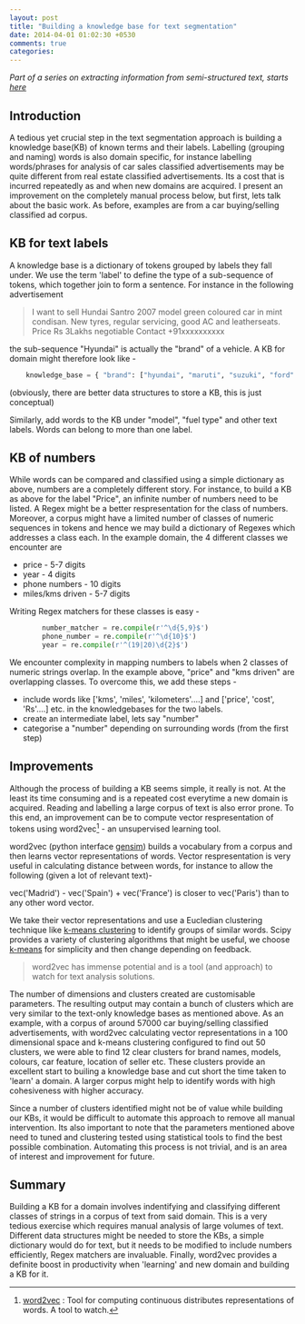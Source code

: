 ```yaml
---
layout: post
title: "Building a knowledge base for text segmentation"
date: 2014-04-01 01:02:30 +0530
comments: true
categories: 
---
```


*Part of a series on extracting information from semi-structured text, starts [here](../03/analysing-semi-structured-text-and-extracting-features.html)*

## Introduction ##

A tedious yet crucial step in the text segmentation approach is building a knowledge base(KB) of known terms and their labels. Labelling (grouping and naming) words is also domain specific, for instance labelling words/phrases for analysis of car sales classified advertisements may be quite different from real estate classified advertisements. Its a cost that is incurred repeatedly as and when new domains are acquired. I present an improvement on the completely manual process below, but first, lets talk about the basic work. As before, examples are from a car buying/selling classified ad corpus.


## KB for text labels ##

A knowledge base is a dictionary of tokens grouped by labels they fall under. We use the term 'label' to define the type of a sub-sequence of tokens, which together join to form a sentence. For instance in the following advertisement

> I want to sell Hundai Santro 2007 model green coloured car in mint condisan. New tyres, regular servicing, good AC and leatherseats. Price Rs 3Lakhs negotiable Contact +91xxxxxxxxxx

the sub-sequence "Hyundai" is actually the "brand" of a vehicle. A KB for domain might therefore look like - 

>
``` python
	knowledge_base = { "brand": ["hyundai", "maruti", "suzuki", "ford"......] }
```

(obviously, there are better data structures to store a KB, this is just conceptual)

Similarly, add words to the KB under "model", "fuel type" and other text labels. Words can belong to more than one label. 


## KB of numbers ##

While words can be compared and classified using a simple dictionary as above, numbers are a completely different story. For instance, to build a KB as above for the label "Price", an infinite number of numbers need to be listed. A Regex might be a better respresentation for the class of numbers. Moreover, a corpus might have a limited number of classes of numeric sequences in tokens and hence we may build a dictionary of Regexes which addresses a class each. In the example domain, the 4 different classes we encounter are
>
* price - 5-7 digits
* year - 4 digits
* phone numbers - 10 digits
* miles/kms driven - 5-7 digits

Writing Regex matchers for these classes is easy - 
>
``` python
        number_matcher = re.compile(r'^\d{5,9}$')
        phone_number = re.compile(r'^\d{10}$')
        year = re.compile(r'^(19|20)\d{2}$')
```

We encounter complexity in mapping numbers to labels when 2 classes of numeric strings overlap. In the example above, "price" and "kms driven" are overlapping classes. To overcome this, we add these steps -
>
* include words like ['kms', 'miles', 'kilometers'....] and ['price', 'cost', 'Rs'....] etc. in the knowledgebases for the two labels.
* create an intermediate label, lets say "number"
* categorise a "number" depending on surrounding words (from the first step)

## Improvements ##

Although the process of building a KB seems simple, it really is not. At the least its time consuming and is a repeated cost everytime a new domain is acquired. Reading and labelling a large corpus of text is also error prone. To this end, an improvement can be to compute vector respresentation of tokens using word2vec[^1] - an unsupervised learning tool. 

word2vec (python interface [gensim](http://radimrehurek.com/gensim/models/word2vec.html)) builds a vocabulary from a corpus and then learns vector representations of words. Vector respresentation is very useful in calculating distance between words, for instance to allow the following (given a lot of relevant text)-

>
vec('Madrid') - vec('Spain') + vec('France') is closer to vec('Paris') than to any other word vector. 

We take their vector representations and use a Eucledian clustering technique like 
[k-means clustering](https://en.wikipedia.org/wiki/K-means_clustering) to identify groups of similar words. Scipy provides a variety of clustering algorithms that might be useful, we choose [k-means](http://docs.scipy.org/doc/scipy/reference/cluster.vq.html) for simplicity and then change depending on feedback.

>word2vec has immense potential and is a tool (and approach) to watch for text analysis solutions. 

The number of dimensions and clusters created are customisable parameters. The resulting output may contain a bunch of clusters which are very similar to the text-only knowledge bases as mentioned above. As an example, with a corpus of around 57000 car buying/selling classified advertisements, with word2vec calculating vector representations in a 100 dimensional space and k-means clustering configured to find out 50 clusters, we were able to find 12 clear clusters for brand names, models, colours, car feature, location of seller etc. These clusters provide an excellent start to builing a knowledge base and cut short the time taken to 'learn' a domain. A larger corpus might help to identify words with high cohesiveness with higher accuracy.

Since a number of clusters identified might not be of value while building our KBs, it would be difficult to automate this approach to remove all manual intervention. Its also important to note that the parameters mentioned above need to tuned and clustering tested using statistical tools to find the best possible combination. Automating this process is not trivial, and is an area of interest and improvement for future.

## Summary ##
Building a KB for a domain involves indentifying and classifying different classes of strings in a corpus of text from said domain. This is a very tedious exercise which requires manual analysis of large volumes of text. Different data structures might be needed to store the KBs, a simple dictionary would do for text, but it needs to be modified to include numbers efficiently, Regex matchers are invaluable. Finally, word2vec provides a definite boost in productivity when 'learning' and new domain and building a KB for it.


[^1]: [word2vec](https://code.google.com/p/word2vec/) : Tool for computing continuous distributes representations of words. A tool to watch.
